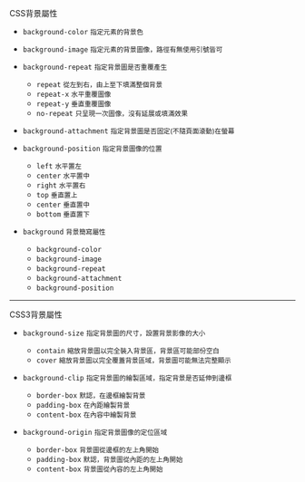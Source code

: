 CSS背景屬性
- `background-color` <small>指定元素的背景色</small>
- `background-image` <small>指定元素的背景圖像，路徑有無使用引號皆可</small>
- `background-repeat` <small>指定背景圖是否重覆產生</small>
	- `repeat` <small>從左到右，由上至下填滿整個背景</small>
	- `repeat-x` <small>水平重覆圖像</small>
	- `repeat-y` <small>垂直重覆圖像</small>
	- `no-repeat` <small>只呈現一次圖像，沒有延展或填滿效果</small>
	
- `background-attachment` <small>指定背景圖是否固定(不隨頁面滾動)在螢幕</small>
- `background-position` <small>指定背景圖像的位置</small>
	- `left` <small>水平置左</small>
	- `center` <small>水平置中</small>
	- `right` <small>水平置右</small>
	- `top` <small>垂直置上</small>
	- `center` <small>垂直置中</small>
	- `bottom` <small>垂直置下</small>

- `background` <small>背景簡寫屬性</small>
	- `background-color`
	- `background-image`
	- `background-repeat`
	- `background-attachment`
	- `background-position`

---

CSS3背景屬性
- `background-size` <small>指定背景圖的尺寸，設置背景影像的大小</small>
	- `contain` <small>縮放背景圖以完全裝入背景區，背景區可能部份空白</small>
	- `cover` <small>縮放背景圖以完全覆蓋背景區域，背景圖可能無法完整顯示</small>

- `background-clip` <small>指定背景圖的繪製區域，指定背景是否延伸到邊框</small>		
	- `border-box` <small>默認，在邊框繪製背景</small>
	- `padding-box` <small>在內距繪製背景</small>
	- `content-box` <small>在內容中繪製背景</small>

- `background-origin` <small>指定背景圖像的定位區域</small>	
	- `border-box` <small>背景圖從邊框的左上角開始</small>
	- `padding-box` <small>默認，背景圖從內距的左上角開始</small>
	- `content-box` <small>背景圖從內容的左上角開始</small>
